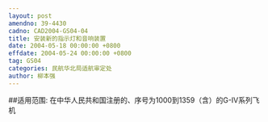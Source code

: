 ```yaml
---
layout: post
amendno: 39-4430
cadno: CAD2004-GS04-04
title: 安装新的指示灯和音响装置
date: 2004-05-18 00:00:00 +0800
effdate: 2004-05-24 00:00:00 +0800
tag: GS04
categories: 民航华北局适航审定处
author: 柳本强
---
```


##适用范围:
在中华人民共和国注册的、序号为1000到1359（含）的G-IV系列飞机


